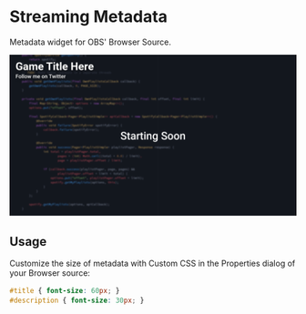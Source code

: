 # Streaming Metadata

Metadata widget for OBS' Browser Source.

![screenshot](https://github.com/chances/streaming-metadata/blob/master/media/example.png?raw=true)

## Usage

Customize the size of metadata with Custom CSS in the Properties dialog of your Browser source:

```css
#title { font-size: 60px; }
#description { font-size: 30px; }
```
